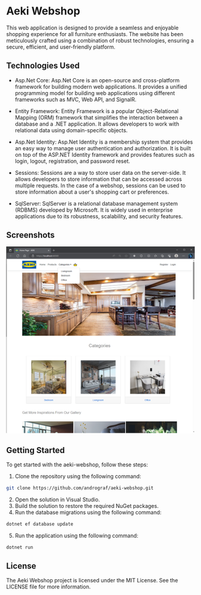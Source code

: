 # Aeki Webshop

This web application is designed to provide a seamless and enjoyable shopping experience for all furniture enthusiasts. The website has been meticulously crafted using a combination of robust technologies, ensuring a secure, efficient, and user-friendly platform.

## Technologies Used

- Asp.Net Core: Asp.Net Core is an open-source and cross-platform framework for building modern web applications. It provides a unified programming model for building web applications using different frameworks such as MVC, Web API, and SignalR.

- Entity Framework: Entity Framework is a popular Object-Relational Mapping (ORM) framework that simplifies the interaction between a database and a .NET application. It allows developers to work with relational data using domain-specific objects.

- Asp.Net Identity: Asp.Net Identity is a membership system that provides an easy way to manage user authentication and authorization. It is built on top of the ASP.NET Identity framework and provides features such as login, logout, registration, and password reset.

- Sessions: Sessions are a way to store user data on the server-side. It allows developers to store information that can be accessed across multiple requests. In the case of a webshop, sessions can be used to store information about a user's shopping cart or preferences.

- SqlServer: SqlServer is a relational database management system (RDBMS) developed by Microsoft. It is widely used in enterprise applications due to its robustness, scalability, and security features.

## Screenshots
![Aeki Webshop Screenshot](aeki.png)

## Getting Started

To get started with the aeki-webshop, follow these steps:

1. Clone the repository using the following command:
```bash
git clone https://github.com/andrograf/aeki-webshop.git
```
2. Open the solution in Visual Studio.
3. Build the solution to restore the required NuGet packages.
4. Run the database migrations using the following command:
```bash
dotnet ef database update
```
5. Run the application using the following command:
```bash
dotnet run
```

## License
The Aeki Webshop project is licensed under the MIT License. See the LICENSE file for more information.
